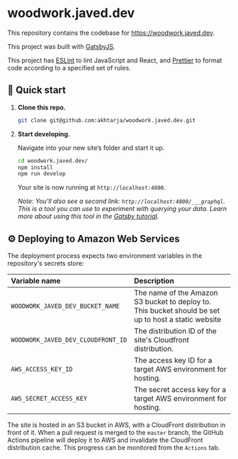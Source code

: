 # woodwork.javed.dev

This repository contains the codebase for https://woodwork.javed.dev.

This project was built with [GatsbyJS](https://www.gatsbyjs.org/).

This project has [ESLint](https://eslint.org/) to lint JavaScript and React, and [Prettier](https://prettier.io/) to format code according to a specified set of rules.

## 🚀 Quick start

1.  **Clone this repo.**

    ```sh
    git clone git@github.com:akhtarja/woodwork.javed.dev.git
    ```

1.  **Start developing.**

    Navigate into your new site’s folder and start it up.

    ```sh
    cd woodwork.javed.dev/
    npm install
    npm run develop
    ```

    Your site is now running at `http://localhost:4800`.

    _Note: You'll also see a second link: _`http://localhost:4800/___graphql`_. This is a tool you can use to experiment with querying your data. Learn more about using this tool in the [Gatsby tutorial](https://www.gatsbyjs.org/tutorial/part-five/#introducing-graphiql)._

## ⚙️ Deploying to Amazon Web Services

The deployment process expects two environment variables in the repository's secrets store:

| Variable name                      | Description                                                                                          |
| :--------------------------------- | :--------------------------------------------------------------------------------------------------- |
| `WOODWORK_JAVED_DEV_BUCKET_NAME`   | The name of the Amazon S3 bucket to deploy to. This bucket should be set up to host a static website |
| `WOODWORK_JAVED_DEV_CLOUDFRONT_ID` | The distribution ID of the site's Cloudfront distribution.                                           |
| `AWS_ACCESS_KEY_ID`                | The access key ID for a target AWS environment for hosting.                                          |
| `AWS_SECRET_ACCESS_KEY`            | The secret access key for a target AWS environment for hosting.                                      |

The site is hosted in an S3 bucket in AWS, with a CloudFront distribution in front of it. When a pull request is merged to the `master` branch, the GitHub Actions pipeline will deploy it to AWS and invalidate the CloudFront distribution cache. This progress can be monitored from the `Actions` tab.
